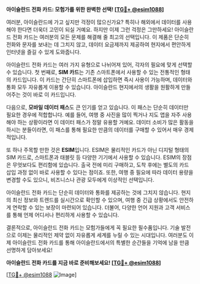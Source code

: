 **아이슬란드 전화 카드: 모험가를 위한 완벽한 선택! [[TG💪+ @esim1088](https://t.me/s/esim1088)]**

여러분, 아이슬란드에 가고 싶지만 걱정이 많으신가요? 특히나 해외에서 데이터를 사용해야 한다면 더욱더 고민이 되실 거예요. 하지만 이제 그런 걱정은 그만하세요! 아이슬란드 전화 카드는 여러분의 모든 문제를 해결해 줄 최고의 선택입니다. 이 제품은 단순히 전화와 문자를 보내는 데 그치지 않고, 데이터 요금제까지 제공하여 현지에서 편안하게 인터넷을 즐길 수 있게 도와줍니다.

아이슬란드 전화 카드는 여러 가지 유형으로 나뉘어져 있어, 각자의 필요에 맞게 선택할 수 있습니다. 첫 번째로, **SIM 카드**는 기존 스마트폰에서 사용할 수 있는 전통적인 형태의 카드입니다. 이 카드는 간단히 스마트폰에 삽입하면 즉시 사용이 가능하며, 데이터와 통화 모두 자유롭게 이용할 수 있습니다. 아이슬란드 현지에서의 생활을 원활하게 만들어주는 것이 바로 이 카드입니다.

다음으로, **모바일 데이터 패스**도 큰 인기를 얻고 있습니다. 이 패스는 단순히 데이터만 필요한 경우에 적합합니다. 예를 들어, 여행 중 사진을 많이 찍거나 지도 앱을 자주 사용해야 하는 상황이라면 이 데이터 패스가 정말 유용할 거예요. 데이터 소비가 많은 활동을 하시는 분들이라면, 이 패스를 통해 필요한 만큼의 데이터를 구매할 수 있어서 매우 경제적입니다.

또 하나 주목할 만한 것은 **ESIM**입니다. ESIM은 물리적인 카드가 아닌 디지털 형태의 SIM 카드로, 스마트폰과 태블릿 등 다양한 기기에서 사용할 수 있습니다. ESIM의 장점은 무엇보다도 편리함에 있습니다. 출국 전에 미리 구매하고, 도착 후에는 별도의 카드 삽입 과정 없이 바로 사용할 수 있다는 점이죠. 또한, 여행 중 필요에 따라 데이터 용량을 변경할 수도 있으니, 비즈니스나 관광 모두에게 이상적인 선택입니다.

아이슬란드 전화 카드는 단순히 데이터와 통화를 제공하는 것에 그치지 않습니다. 현지의 최신 정보와 트렌드를 실시간으로 확인할 수 있으며, 여행 중 긴급 상황에서도 안전하게 연락할 수 있는 보장이 마련되어 있습니다. 더불어, 다양한 언어 지원과 고객 서비스를 통해 언제 어디서나 편리하게 사용할 수 있습니다.

결론적으로, 아이슬란드 전화 카드는 모험가들에게 꼭 필요한 필수품입니다. 기술 발전으로 이제는 물리적인 제약 없이 자유롭게 세계를 누릴 수 있는 시대입니다. 여러분도 이제 아이슬란드 전화 카드를 통해 아이슬란드에서의 특별한 순간들을 기억에 남을 만큼 선명하게 담아보세요!

**아이슬란드 전화 카드를 지금 바로 준비해보세요! [[TG💪+ @esim1088](https://t.me/s/esim1088)]**

[[TG💪+ @esim1088](https://t.me/s/esim1088) ![Image](https://i.postimg.cc/Y0z9fWf4/image.png)]